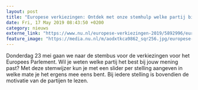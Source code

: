```yaml
---
layout: post
title: "Europese verkiezingen: Ontdek met onze stemhulp welke partij bij je past"
date: Fri, 17 May 2019 08:43:50 +0200
category: nieuws
externe_link: "https://www.nu.nl/europese-verkiezingen-2019/5892996/europese-verkiezingen-ontdek-met-onze-stemhulp-welke-partij-bij-je-past.html"
feature_image: "https://media.nu.nl/m/aodxtkca9862_sqr256.jpg/europese-verkiezingen-ontdek-met-onze-stemhulp-welke-partij-bij-je-past.jpg"
---
```


Donderdag 23 mei gaan we naar de stembus voor de verkiezingen voor het Europees Parlement. Wil je weten welke partij het best bij jouw mening past? Met deze stemwijzer kun je met een slider per stelling aangeven in welke mate je het ergens mee eens bent. Bij iedere stelling is bovendien de motivatie van de partijen te lezen.
